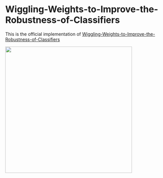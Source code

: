 # Wiggling-Weights-to-Improve-the-Robustness-of-Classifiers

This is the official implementation of
[Wiggling-Weights-to-Improve-the-Robustness-of-Classifiers](https://arxiv.org/pdf/2111.09779.pdf) 

<img src="https://github.com/sadafgulshad1/Wiggling-Weights-to-Improve-the-Robustness-of-Classifiers/blob/main/Teaser.png" width="400" height="400" />

